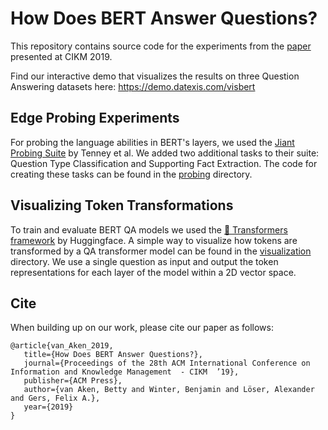 # How Does BERT Answer Questions?
This repository contains source code for the experiments from the [paper](https://dl.acm.org/citation.cfm?id=3358028) presented at CIKM 2019.

Find our interactive demo that visualizes the results on three Question Answering datasets here: https://demo.datexis.com/visbert

## Edge Probing Experiments
For probing the language abilities in BERT's layers, we used the [Jiant Probing Suite](https://github.com/nyu-mll/jiant/tree/master/probing) by Tenney et al.
We added two additional tasks to their suite: Question Type Classification and Supporting Fact Extraction. The code for creating these tasks can be found in the [probing]() directory.

## Visualizing Token Transformations
To train and evaluate BERT QA models we used the [🤗 Transformers framework](https://github.com/huggingface/transformers) by Huggingface. A simple way to visualize how tokens are transformed by a QA transformer model can be found in the [visualization]() directory. We use a single question as input and output the token representations for each layer of the model within a 2D vector space.

## Cite
When building up on our work, please cite our paper as follows:
```
@article{van_Aken_2019,
   title={How Does BERT Answer Questions?},
   journal={Proceedings of the 28th ACM International Conference on Information and Knowledge Management  - CIKM  ’19},
   publisher={ACM Press},
   author={van Aken, Betty and Winter, Benjamin and Löser, Alexander and Gers, Felix A.},
   year={2019}
}
```